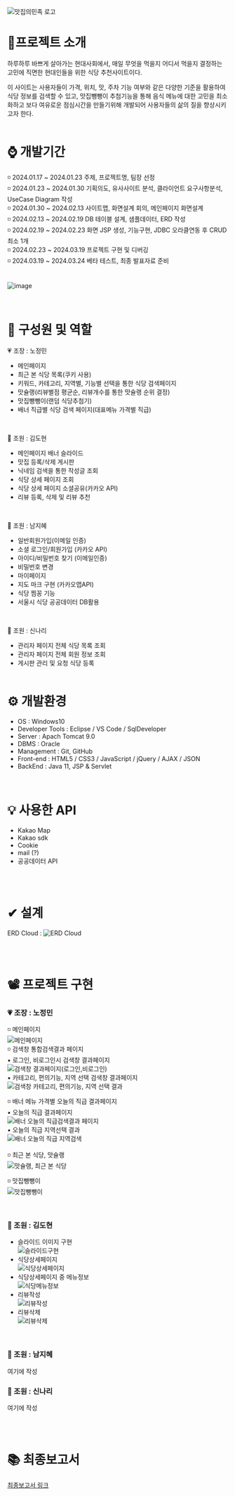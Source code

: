 ![맛집의민족 로고](https://github.com/jeongmingg/ssemi_project/assets/151509557/1a381701-47b2-429d-ac3d-22998fb6c680)

# 📌프로젝트 소개 

하루하루 바쁘게 살아가는 현대사회에서, 매일 무엇을 먹을지 어디서 먹을지 결정하는 고민에 직면한 현대인들을 위한 식당 추천사이트이다.

이 사이트는 사용자들이 가격, 위치, 맛, 주차 기능 여부와 같은 다양한 기준을 활용하여 식당 정보를 검색할 수 있고, 맛집뺑뺑이 추첨기능을 통해 음식 메뉴에 대한 고민을 최소화하고 보다 여유로운 점심시간을 만들기위해 개발되어 사용자들의 삶의 질을 향상시키고자 한다.
<br/><br/> 

# ⌚ 개발기간

◽ 2024.01.17 ~ 2024.01.23 주제, 프로젝트명, 팀장 선정 <br/>
◽ 2024.01.23 ~ 2024.01.30 기획의도, 유사사이트 분석, 클라이언트 요구사항분석, UseCase Diagram 작성 <br/>
◽ 2024.01.30 ~ 2024.02.13 사이트맵, 화면설계 회의, 메인페이지 화면설계 <br/>
◽ 2024.02.13 ~ 2024.02.19 DB 테이블 설계, 샘플데이터, ERD 작성 <br/>
◽ 2024.02.19 ~ 2024.02.23 화면 JSP 생성, 기능구현, JDBC 오라클연동 후 CRUD 최소 1개 <br/>
◽ 2024.02.23 ~ 2024.03.19 프로젝트 구현 및 디버깅 <br/>
◽ 2024.03.19 ~ 2024.03.24 베타 테스트, 최종 발표자료 준비 <br/>
<br/><br/> 
![image](https://github.com/jeongmingg/ssemi_project/assets/151510057/aa9d6705-414d-46b6-8929-eb02892b8070)


<br/>

# 🌱 구성원 및 역할

💗 조장 : 노정민
   - 메인페이지
   - 최근 본 식당 목록(쿠키 사용)
   - 키워드, 카테고리, 지역별, 기능별 선택을 통한 식당 검색페이지
   - 맛슐랭(리뷰별점 평균순, 리뷰개수를 통한 맛슐랭 순위 결정)
   - 맛집뺑뺑이(랜덤 식당추첨기)
   - 배너 직급별 식당 검색 페이지(대표메뉴 가격별 직급)
<br/>

💛 조원 : 김도현
   - 메인페이지 배너 슬라이드
   - 맛집 등록/삭제 게시판 
   - 닉네임 검색을 통한 작성글 조회
   - 식당 상세 페이지 조회
   - 식당 상세 페이지 소셜공유(카카오 API)
   - 리뷰 등록, 삭제 및 리뷰 추천
<br/>

💙 조원 : 남지혜
   - 일반회원가입(이메일 인증)
   - 소셜 로그인/회원가입 (카카오 API)
   - 아이디/비밀번호 찾기 (이메일인증)
   - 비밀번호 변경
   - 마이페이지
   - 지도 마크 구현 (카카오맵API)
   - 식당 찜꽁 기능
   - 서울시 식당 공공데이터 DB활용
<br/>

💜 조원 : 신나리
   - 관리자 페이지 전체 식당 목록 조회
   - 관리자 페이지 전체 회원 정보 조회
   - 게시판 관리 및 요청 식당 등록
<br/><br/>

# ⚙ 개발환경
- OS : Windows10
- Developer Tools : Eclipse / VS Code / SqlDeveloper
- Server : Apach Tomcat 9.0
- DBMS : Oracle
- Management : Git, GitHub
- Front-end : HTML5 / CSS3 / JavaScript / jQuery / AJAX / JSON 
- BackEnd : Java 11, JSP & Servlet 

<br/>

# 💡 사용한 API
- Kakao Map
- Kakao sdk
- Cookie
- mail (?)
- 공공데이터 API

<br/><br/>

# ✔ 설계
ERD Cloud : 
![ERD Cloud](https://file.notion.so/f/f/87d71406-9469-4a04-834b-dc12ba2349e9/3793a43d-0a0b-4b21-9170-c5cbf9f5cd39/%EB%A7%9B%EC%A7%91%EC%9D%98_%EB%AF%BC%EC%A1%B1_ERD.png?id=90bb3dc5-b9c1-4504-8d54-471e55606221&table=block&spaceId=87d71406-9469-4a04-834b-dc12ba2349e9&expirationTimestamp=1711756800000&signature=cMKH8_wlhnK02YkQHbmfzuk56gu7TxTfTJHXVmYZ5hk)

<br/><br/>

# 📽 프로젝트 구현

### 💗 조장 : 노정민

   ◽ 메인페이지 <br />
     ![메인페이지](https://github.com/jeongmingg/ssemi_project/assets/151510057/e564f798-ef9c-4286-96d3-31d6e5b8242d) <br />
   ◽ 검색창 통합검색결과 페이지 <br />
      ▪ 로그인, 비로그인시 검색창 결과페이지 <br />
      ![검색창 결과페이지(로그인,비로그인)](https://github.com/jeongmingg/ssemi_project/assets/151510057/cede3072-90fc-481a-9897-d1650dab7a33) <br />
      ▪ 카테고리, 편의기능, 지역 선택 검색창 결과페이지 <br />
      ![검색창 카테고리, 편의기능, 지역 선택 결과](https://github.com/jeongmingg/ssemi_project/assets/151510057/6143746e-46a1-44e3-80fb-c5cc64165c79) <br />

   ◽ 배너 메뉴 가격별 오늘의 직급 결과페이지 <br />
       ▪ 오늘의 직급 결과페이지 <br />
      ![배너 오늘의 직급검색결과 페이지](https://github.com/jeongmingg/ssemi_project/assets/151510057/01e1a630-75d4-4191-a0f2-f33740b8f069) <br />
       ▪ 오늘의 직급 지역선택 결과 <br />
      ![배너 오늘의 직급 지역검색](https://github.com/jeongmingg/ssemi_project/assets/151510057/fe5a1604-5774-4f1a-b4af-e0a5bc982556)  <br />
      <br /> 
   ◽ 최근 본 식당, 맛슐랭 <br />
      ![맛슐랭, 최근 본 식당](https://github.com/jeongmingg/ssemi_project/assets/151510057/08200423-57b1-4f6d-b051-d452fb509756) <br />

   ◽ 맛집뺑뺑이 <br />
       ![맛집뺑뺑이](https://github.com/jeongmingg/ssemi_project/assets/151510057/4f47b4be-fe57-4117-9227-20c5b333fbfb) <br />



<br/>

### 💛 조원 : 김도현

- 슬라이드 이미지 구현 <br/>
![슬라이드구현](https://github.com/jeongmingg/ssemi_project/assets/151509557/9ba1977c-c882-4f3b-a7be-0925245dd9bf)
- 식당상세페이지 <br/>
![식당상세페이지](https://github.com/jeongmingg/ssemi_project/assets/151509557/5e4f88bf-ed20-43f3-95fa-3f95f54863ff)
- 식당상세페이지 중 메뉴정보<br/>
![식당메뉴정보](https://github.com/jeongmingg/ssemi_project/assets/151509557/262c05fb-a78d-4149-8ee1-287e239890f5)
- 리뷰작성<br/>
![리뷰작성](https://github.com/jeongmingg/ssemi_project/assets/151509557/58cc6571-d17f-4d64-af7b-9da8cc32c3d3)
- 리뷰삭제<br/>
![리뷰삭제](https://github.com/jeongmingg/ssemi_project/assets/151509557/2e960c56-6e03-4a82-82a6-0bd289aa25e1)



  

<br/>

### 💙 조원 : 남지혜

  여기에 작성
 

### 💜 조원 : 신나리

  여기에 작성
  
     
<br/><br/>

# 📚 최종보고서

[최종보고서 링크](https://drive.google.com/file/d/1p-7MY-ICvuHByL8M-Rqj7zGDIYHQqrwK/view?usp=sharing)

     

